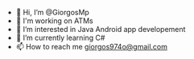 - 👋 Hi, I’m @GiorgosMp
- 💼 I'm working on ATMs
- 👀 I’m interested in Java Android app developement
- 🌱 I’m currently learning C#
- 📫 How to reach me giorgos974o@gmail.com

<!---
GiorgosMp/GiorgosMp is a ✨ special ✨ repository because its `README.md` (this file) appears on your GitHub profile.
You can click the Preview link to take a look at your changes.
--->
